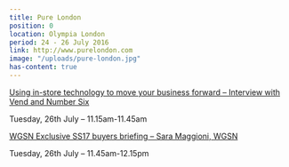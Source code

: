 ```yaml
---
title: Pure London
position: 0
location: Olympia London
period: 24 - 26 July 2016
link: http://www.purelondon.com
image: "/uploads/pure-london.jpg"
has-content: true
---
```


[Using in-store technology to move your business forward – Interview with Vend and Number Six](http://www.purelondon.com/seminar/Using-in-store-technology-to-move-your-business-forward)

Tuesday, 26th July – 11.15am-11.45am

[WGSN Exclusive SS17 buyers briefing – Sara Maggioni, WGSN](http://www.purelondon.com/seminar/WGSN-exclusive-SS16-buyers-briefing-1-2-3)

Tuesday, 26th July – 11.45am-12.15pm